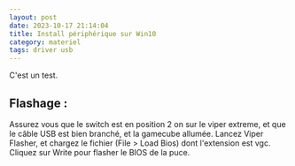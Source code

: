 ```yaml
---
layout: post
date: 2023-10-17 21:14:04
title: Install périphérique sur Win10
category: materiel
tags: driver usb
---
```


C'est un test.

## Flashage :
Assurez vous que le switch est en position 2 on sur le viper extreme, et que le câble USB est bien branché, et la gamecube allumée. 
Lancez Viper Flasher, et chargez le fichier (File > Load Bios) dont l'extension est vgc.
Cliquez sur Write pour flasher le BIOS de la puce.
